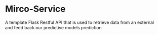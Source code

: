 # Mirco-Service
A template Flask Restful API that is used to retrieve data from an external and feed back our predictive models prediction
